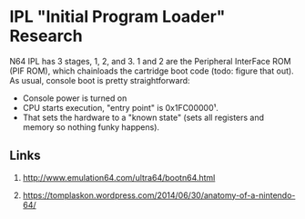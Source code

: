 # IPL "Initial Program Loader" Research
N64 IPL has 3 stages, 1, 2, and 3. 1 and 2 are the Peripheral InterFace ROM (PIF ROM), which chainloads the cartridge boot code (todo: figure that out). As usual, console boot is pretty straightforward:
* Console power is turned on
* CPU starts execution, "entry point" is 0x1FC00000¹.
* That sets the hardware to a "known state" (sets all registers and memory so nothing funky happens).

## Links

1. http://www.emulation64.com/ultra64/bootn64.html

2. https://tomplaskon.wordpress.com/2014/06/30/anatomy-of-a-nintendo-64/
